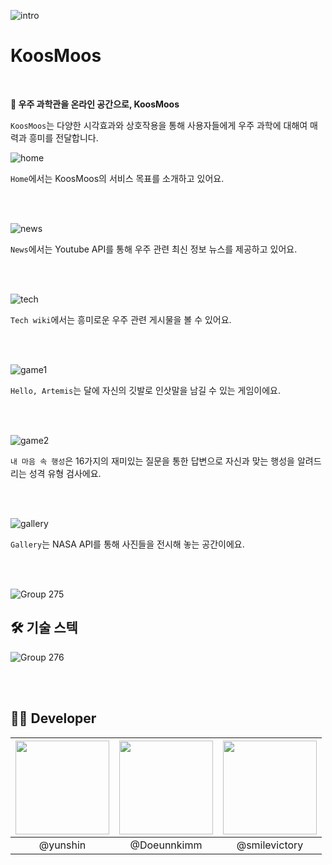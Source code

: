 ![intro](https://github.com/2023-chambit-project/KOOSMOOS/assets/112946860/ebb8e19b-bf93-4281-be70-a6ca36063e56)

# KoosMoos

<br />

**🚀 우주 과학관을 온라인 공간으로, KoosMoos**

`KoosMoos`는 다양한 시각효과와 상호작용을 통해 사용자들에게 우주 과학에 대해여 매력과 흥미를 전달합니다.

![home](https://github.com/2023-chambit-project/KOOSMOOS/assets/112946860/ce4f5f28-dcd8-4082-96c9-e0b0bf1f2c96)

`Home`에서는 KoosMoos의 서비스 목표를 소개하고 있어요.

<br />
<br />

![news](https://github.com/2023-chambit-project/KOOSMOOS/assets/112946860/b53c9bca-7257-4651-9084-4539d2e55347)

`News`에서는 Youtube API를 통해 우주 관련 최신 정보 뉴스를 제공하고 있어요.

<br />
<br />

![tech](https://github.com/2023-chambit-project/KOOSMOOS/assets/112946860/a8f5a4da-72cc-4d31-868b-a14fd03f80fe)

`Tech wiki`에서는 흥미로운 우주 관련 게시물을 볼 수 있어요.

<br />
<br />

![game1](https://github.com/2023-chambit-project/KOOSMOOS/assets/112946860/916e429d-74e0-4d7f-9fe8-3113ca84c177)

`Hello, Artemis`는 달에 자신의 깃발로 인삿말을 남길 수 있는 게임이에요.

<br />
<br />

![game2](https://github.com/2023-chambit-project/KOOSMOOS/assets/112946860/ac4d2df0-67d2-4b7c-8416-a427b805ca03)

`내 마음 속 행성`은 16가지의 재미있는 질문을 통한 답변으로 자신과 맞는 행성을 알려드리는 성격 유형 검사에요.

<br />
<br />

![gallery](https://github.com/2023-chambit-project/KOOSMOOS/assets/112946860/f698983a-f9e0-4c8b-bd47-e97fdb9e92d7)

`Gallery`는 NASA API를 통해 사진들을 전시해 놓는 공간이에요.

<br />
<br />

![Group 275](https://github.com/2023-chambit-project/KOOSMOOS/assets/112946860/3451b4b5-f5c1-43d9-ae0a-a1100d0adbf1)


## 🛠️ 기술 스텍
![Group 276](https://github.com/2023-chambit-project/KOOSMOOS/assets/112946860/524f56d1-4478-41fd-bbe4-d6ead163cc5a)

<br />
<br />

## 🧑‍💻 Developer

| <a href='https://github.com/TransparentDeveloper'><img width="150" height="150" src="https://avatars.githubusercontent.com/u/50646145?v=4"></a> | <a href='https://github.com/Doeunnkimm'><img width="150" height="150" src="https://avatars.githubusercontent.com/u/112946860?v=4"></a> | <a href='https://github.com/smilevictory'><img width="150" height="150" src="https://avatars.githubusercontent.com/u/113532580?v=4"></a> |
| :---------------------------------------------------------------------------------------------------------------------------------------------: | :------------------------------------------------------------------------------------------------------------------------------------: | :--------------------------------------------------------------------------------------------------------------------------------------: |
|                                                                    @yunshin                                                                     |                                                              @Doeunnkimm                                                               |                                                              @smilevictory                                                               |
